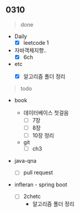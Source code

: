 ## 0310

> done

- Daily
  - [x] leetcode 1

- 자바객체지향..
  - [x] 6ch
- etc
  - [x] 알고리즘 폴더 정리



> todo

- book
  - 데이터베이스 첫걸음
    - [ ] 7장
    - [ ] 8장
    - [ ] 10장 정리

  - git
    - [ ] ch3
  
- java-qna
  - [ ] pull request

  

- infleran - spring boot

  - [ ] 2chetc
    -  알고리즘 폴더 정리
